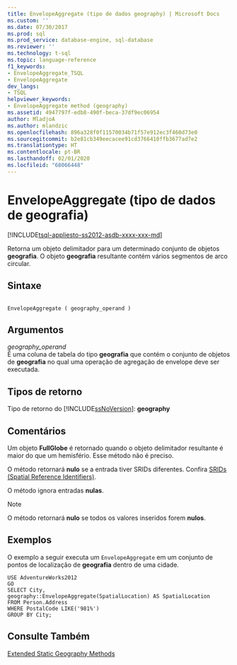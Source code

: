 ```yaml
---
title: EnvelopeAggregate (tipo de dados geography) | Microsoft Docs
ms.custom: ''
ms.date: 07/30/2017
ms.prod: sql
ms.prod_service: database-engine, sql-database
ms.reviewer: ''
ms.technology: t-sql
ms.topic: language-reference
f1_keywords:
- EnvelopeAggregate_TSQL
- EnvelopeAggregate
dev_langs:
- TSQL
helpviewer_keywords:
- EnvelopeAggregate method (geography)
ms.assetid: 4947797f-edb8-490f-beca-37df9ec06954
author: MladjoA
ms.author: mlandzic
ms.openlocfilehash: 896a328f0f11570034b71f57e912ec3f460d73e0
ms.sourcegitcommit: b2e81cb349eecacee91cd3766410ffb3677ad7e2
ms.translationtype: HT
ms.contentlocale: pt-BR
ms.lasthandoff: 02/01/2020
ms.locfileid: "68066448"
---
```

# <a name="envelopeaggregate-geography-data-type"></a>EnvelopeAggregate (tipo de dados de geografia)
[!INCLUDE[tsql-appliesto-ss2012-asdb-xxxx-xxx-md](../../includes/tsql-appliesto-ss2012-asdb-xxxx-xxx-md.md)]

Retorna um objeto delimitador para um determinado conjunto de objetos **geografia**. O objeto **geografia** resultante contém vários segmentos de arco circular.
  
## <a name="syntax"></a>Sintaxe  
  
```  
  
EnvelopeAggregate ( geography_operand )  
```  
  
## <a name="arguments"></a>Argumentos  
 *geography_operand*  
 É uma coluna de tabela do tipo **geografia** que contém o conjunto de objetos de **geografia** no qual uma operação de agregação de envelope deve ser executada.  
  
## <a name="return-types"></a>Tipos de retorno  
 Tipo de retorno do [!INCLUDE[ssNoVersion](../../includes/ssnoversion-md.md)]: **geography**  
  
## <a name="remarks"></a>Comentários  
 Um objeto **FullGlobe** é retornado quando o objeto delimitador resultante é maior do que um hemisfério. Esse método não é preciso.  
  
 O método retornará **nulo** se a entrada tiver SRIDs diferentes. Confira [SRIDs &#40;Spatial Reference Identifiers&#41;](../../relational-databases/spatial/spatial-reference-identifiers-srids.md).  
  
 O método ignora entradas **nulas**.  
  
> [!NOTE]  
>  O método retornará **nulo** se todos os valores inseridos forem **nulos**.  
  
## <a name="examples"></a>Exemplos  
 O exemplo a seguir executa um `EnvelopeAggregate` em um conjunto de pontos de localização de **geografia** dentro de uma cidade.  
  
 ```
 USE AdventureWorks2012  
 GO  
 SELECT City,  
 geography::EnvelopeAggregate(SpatialLocation) AS SpatialLocation  
 FROM Person.Address  
 WHERE PostalCode LIKE('981%')  
 GROUP BY City;
 ```  
  
## <a name="see-also"></a>Consulte Também  
 [Extended Static Geography Methods](../../t-sql/spatial-geography/extended-static-geography-methods.md)  
  
  
